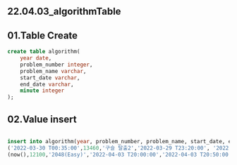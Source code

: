 ## 22.04.03_algorithmTable

## 01.Table Create

```sql
create table algorithm(
	year date,
	problem_number integer,
	problem_name varchar,
	start_date varchar,
	end_date varchar,
	minute integer
);
```

## 02.Value insert

```sql

insert into algorithm(year, problem_number, problem_name, start_date, end_date, minute)values
('2022-03-30 T00:35:00',13460,'구슬 탈출2','2022-03-29 T23:20:00', '2022-03-30 T00:30:00',70),
(now(),12100,'2048(Easy)','2022-04-03 T20:00:00','2022-04-03 T20:50:00',50);
```

